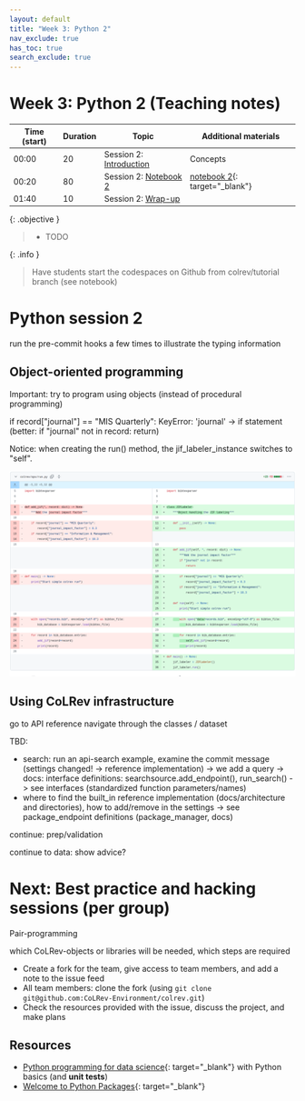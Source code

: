 ```yaml
---
layout: default
title: "Week 3: Python 2"
nav_exclude: true
has_toc: true
search_exclude: true
---
```


# Week 3: Python 2 (Teaching notes)

| Time (start)   | Duration  | Topic                                | Additional materials                                              |
|----------------|-----------|--------------------------------------|-------------------------------------------------------------------|
| 00:00          | 20        | Session 2: [Introduction](#intro_2)  | Concepts                                                          |
| 00:20          | 80        | Session 2: [Notebook 2](#notebook_2) | [notebook 2](week_3_python_notebook_2.html){: target="_blank"}    |
| 01:40          | 10        | Session 2: [Wrap-up](#wrap-up_2)     |                                                                   |

{: .objective }
> - TODO

{: .info }
> Have students start the codespaces on Github from colrev/tutorial branch (see notebook)

<div class="page-break"></div>

# Python session 2

run the pre-commit hooks a few times to illustrate the typing information

## Object-oriented programming

Important: try to program using objects (instead of procedural programming)

if record["journal"] == "MIS Quarterly":
KeyError: 'journal'
-> if statement (better: if "journal" not in record: return)

Notice: when creating the run() method, the jif_labeler_instance switches to "self".

![Solution](../assets/python_solution_5.png)

## Using CoLRev infrastructure

go to API reference
navigate through the classes / dataset


TBD:
  - search: run an api-search example, examine the commit message (settings changed! -> reference implementation)
-> we add a query -> docs: interface definitions: searchsource.add_endpoint(), run_search()
  -> see interfaces (standardized function parameters/names)
  - where to find the built_in reference implementation (docs/architecture and directories), how to add/remove in the settings
  -> see package_endpoint definitions (package_manager, docs)

  continue: prep/validation

  continue to data: show advice?


# Next: Best practice and hacking sessions (per group)

Pair-programming

which CoLRev-objects or libraries will be needed, which steps are required

- Create a fork for the team, give access to team members, and add a note to the issue feed
- All team members: clone the fork (using `git clone git@github.com:CoLRev-Environment/colrev.git`)
- Check the resources provided with the issue, discuss the project, and make plans

## Resources

- [Python programming for data science](https://www.tomasbeuzen.com/python-programming-for-data-science/README.html){: target="_blank"} with Python basics (and **unit tests**)
- [Welcome to Python Packages](https://py-pkgs.org/){: target="_blank"}

